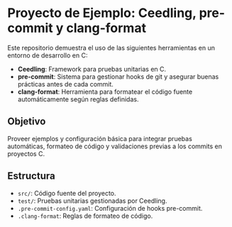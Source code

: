 # Proyecto de Ejemplo: Ceedling, pre-commit y clang-format

Este repositorio demuestra el uso de las siguientes herramientas en un entorno de desarrollo en C:

- **Ceedling**: Framework para pruebas unitarias en C.
- **pre-commit**: Sistema para gestionar hooks de git y asegurar buenas prácticas antes de cada commit.
- **clang-format**: Herramienta para formatear el código fuente automáticamente según reglas definidas.

## Objetivo

Proveer ejemplos y configuración básica para integrar pruebas automáticas, formateo de código y validaciones previas a los commits en proyectos C.

## Estructura

- `src/`: Código fuente del proyecto.
- `test/`: Pruebas unitarias gestionadas por Ceedling.
- `.pre-commit-config.yaml`: Configuración de hooks pre-commit.
- `.clang-format`: Reglas de formateo de código.